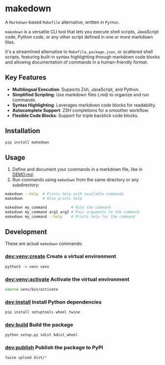# makedown

A `Markdown`-based `Makefile` alternative, written in `Python`.

`makedown` is a versatile CLI tool that lets you execute shell scripts,
JavaScript code, Python code, or any other script defined in one or more markdown files.

It's a streamlined alternative to `Makefile`, `package.json`, or scattered shell scripts,
featuring built-in syntax highlighting through markdown code blocks and
allowing documentation of commands in a human-friendly format.

## Key Features

- **Multilingual Execution**: Supports Zsh, JavaScript, and Python.
- **Simplified Scripting**: Use markdown files (.md) to organize and run commands.
- **Syntax Highlighting**: Leverages markdown code blocks for readability.
- **Autocomplete Support**: ZSH completions for a smoother workflow.
- **Flexible Code Blocks**: Support for triple backtick code blocks.

## Installation

```bash
pip install makedown
```

## Usage

1. Define and document your commands in a markdown file, like in [DEMO.md](./DEMO.md).
2. Run commands using `makedown` from the same directory or any subdirectory:

```bash
makedown --help  # Prints help with available commands
makedown         # Also prints help

makedown my_command           # Runs the command
makedown my_command arg1 arg2 # Pass arguments to the command
makedown my_command --help    # Prints help for the command
```

## Development

These are actual `makedown` commands:

### [dev:venv:create]() Create a virtual environment

```bash
python3 -m venv venv
```

### [dev:venv:activate]() Activate the virtual environment

```bash
source venv/bin/activate
```

### [dev:install]() Install Python dependencies

```bash
pip install setuptools wheel twine
```

### [dev:build]() Build the package

```bash
python setup.py sdist bdist_wheel
```

### [dev:publish]() Publish the package to PyPI

```bash
twine upload dist/*
```
